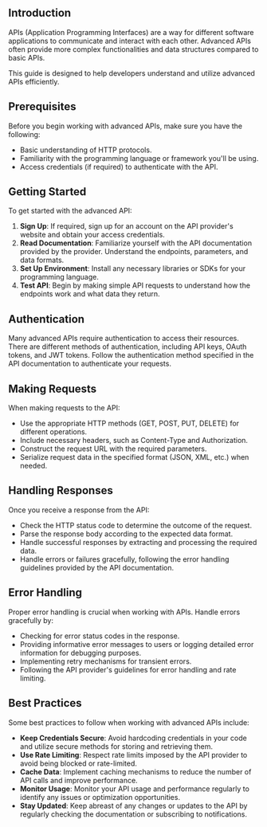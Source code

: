 ## Introduction

APIs (Application Programming Interfaces) are a way for different software applications to communicate and interact with each other. Advanced APIs often provide more complex functionalities and data structures compared to basic APIs.

This guide is designed to help developers understand and utilize advanced APIs efficiently.

## Prerequisites

Before you begin working with advanced APIs, make sure you have the following:

- Basic understanding of HTTP protocols.
- Familiarity with the programming language or framework you'll be using.
- Access credentials (if required) to authenticate with the API.

## Getting Started

To get started with the advanced API:

1. **Sign Up**: If required, sign up for an account on the API provider's website and obtain your access credentials.
2. **Read Documentation**: Familiarize yourself with the API documentation provided by the provider. Understand the endpoints, parameters, and data formats.
3. **Set Up Environment**: Install any necessary libraries or SDKs for your programming language.
4. **Test API**: Begin by making simple API requests to understand how the endpoints work and what data they return.

## Authentication

Many advanced APIs require authentication to access their resources. There are different methods of authentication, including API keys, OAuth tokens, and JWT tokens. Follow the authentication method specified in the API documentation to authenticate your requests.

## Making Requests

When making requests to the API:

- Use the appropriate HTTP methods (GET, POST, PUT, DELETE) for different operations.
- Include necessary headers, such as Content-Type and Authorization.
- Construct the request URL with the required parameters.
- Serialize request data in the specified format (JSON, XML, etc.) when needed.

## Handling Responses

Once you receive a response from the API:

- Check the HTTP status code to determine the outcome of the request.
- Parse the response body according to the expected data format.
- Handle successful responses by extracting and processing the required data.
- Handle errors or failures gracefully, following the error handling guidelines provided by the API documentation.

## Error Handling

Proper error handling is crucial when working with APIs. Handle errors gracefully by:

- Checking for error status codes in the response.
- Providing informative error messages to users or logging detailed error information for debugging purposes.
- Implementing retry mechanisms for transient errors.
- Following the API provider's guidelines for error handling and rate limiting.

## Best Practices

Some best practices to follow when working with advanced APIs include:

- **Keep Credentials Secure**: Avoid hardcoding credentials in your code and utilize secure methods for storing and retrieving them.
- **Use Rate Limiting**: Respect rate limits imposed by the API provider to avoid being blocked or rate-limited.
- **Cache Data**: Implement caching mechanisms to reduce the number of API calls and improve performance.
- **Monitor Usage**: Monitor your API usage and performance regularly to identify any issues or optimization opportunities.
- **Stay Updated**: Keep abreast of any changes or updates to the API by regularly checking the documentation or subscribing to notifications.


